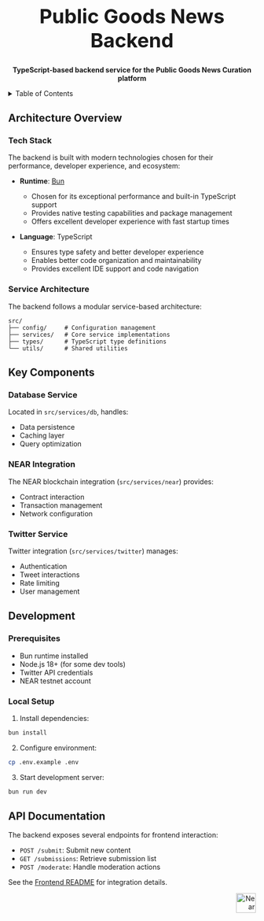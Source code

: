 <!-- markdownlint-disable MD014 -->
<!-- markdownlint-disable MD033 -->
<!-- markdownlint-disable MD041 -->
<!-- markdownlint-disable MD029 -->

<div align="center">

<h1 style="font-size: 2.5rem; font-weight: bold;">Public Goods News Backend</h1>

  <p>
    <strong>TypeScript-based backend service for the Public Goods News Curation platform</strong>
  </p>

</div>

<details>
  <summary>Table of Contents</summary>

- [Architecture Overview](#architecture-overview)
  - [Tech Stack](#tech-stack)
  - [Service Architecture](#service-architecture)
- [Key Components](#key-components)
  - [Database Service](#database-service)
  - [NEAR Integration](#near-integration)
  - [Twitter Service](#twitter-service)
- [Development](#development)
  - [Prerequisites](#prerequisites)
  - [Local Setup](#local-setup)
- [API Documentation](#api-documentation)

</details>

## Architecture Overview

### Tech Stack

The backend is built with modern technologies chosen for their performance, developer experience, and ecosystem:

- **Runtime**: [Bun](https://bun.sh)
  - Chosen for its exceptional performance and built-in TypeScript support
  - Provides native testing capabilities and package management
  - Offers excellent developer experience with fast startup times

- **Language**: TypeScript
  - Ensures type safety and better developer experience
  - Enables better code organization and maintainability
  - Provides excellent IDE support and code navigation

### Service Architecture

The backend follows a modular service-based architecture:

```
src/
├── config/     # Configuration management
├── services/   # Core service implementations
├── types/      # TypeScript type definitions
└── utils/      # Shared utilities
```

## Key Components

### Database Service

Located in `src/services/db`, handles:

- Data persistence
- Caching layer
- Query optimization

### NEAR Integration

The NEAR blockchain integration (`src/services/near`) provides:

- Contract interaction
- Transaction management
- Network configuration

### Twitter Service

Twitter integration (`src/services/twitter`) manages:

- Authentication
- Tweet interactions
- Rate limiting
- User management

## Development

### Prerequisites

- Bun runtime installed
- Node.js 18+ (for some dev tools)
- Twitter API credentials
- NEAR testnet account

### Local Setup

1. Install dependencies:

```bash
bun install
```

2. Configure environment:

```bash
cp .env.example .env
```

3. Start development server:

```bash
bun run dev
```

## API Documentation

The backend exposes several endpoints for frontend interaction:

- `POST /submit`: Submit new content
- `GET /submissions`: Retrieve submission list
- `POST /moderate`: Handle moderation actions

See the [Frontend README](../frontend/README.md) for integration details.

<div align="right">
<a href="https://nearbuilders.org" target="_blank">
<img
  src="https://builders.mypinata.cloud/ipfs/QmWt1Nm47rypXFEamgeuadkvZendaUvAkcgJ3vtYf1rBFj"
  alt="Near Builders"
  height="40"
/>
</a>
</div>
